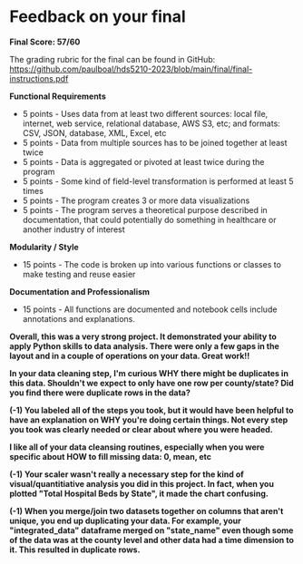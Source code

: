 # Feedback on your final

**Final Score: 57/60**

The grading rubric for the final can be found in GitHub: https://github.com/paulboal/hds5210-2023/blob/main/final/final-instructions.pdf

**Functional Requirements**
* 5 points - Uses data from at least two different sources: local file, internet, web service, relational database, AWS S3, etc; and formats: CSV, JSON, database, XML, Excel, etc
* 5 points - Data from multiple sources has to be joined together at least twice
* 5 points - Data is aggregated or pivoted at least twice during the program
* 5 points - Some kind of field-level transformation is performed at least 5 times
* 5 points - The program creates 3 or more data visualizations 
* 5 points - The program serves a theoretical purpose described in documentation, that could potentially do something in healthcare or another industry of interest

**Modularity / Style**
* 15 points - The code is broken up into various functions or classes to make testing and reuse easier

**Documentation and Professionalism**
* 15 points - All functions are documented and notebook cells include annotations and explanations.


**Overall, this was a very strong project. It demonstrated your ability to apply Python skills to data analysis.  There were only a few gaps in the layout and in a couple of operations on your data.  Great work!!**

**In your data cleaning step, I'm curious WHY there might be duplicates in this data.  Shouldn't we expect to only have one row per county/state?  Did you find there were duplicate rows in the data?**

**(-1) You labeled all of the steps you took, but it would have been helpful to have an explanation on WHY you're doing certain things.  Not every step you took was clearly needed or clear about where you were headed.**

**I like all of your data cleansing routines, especially when you were specific about HOW to fill missing data: 0, mean, etc**

**(-1) Your scaler wasn't really a necessary step for the kind of visual/quantitiative analysis you did in this project.  In fact, when you plotted "Total Hospital Beds by State", it made the chart confusing.**

**(-1) When you merge/join two datasets together on columns that aren't unique, you end up duplicating your data.  For example, your "integrated_data" dataframe merged on "state_name" even though some of the data was at the county level and other data had a time dimension to it.  This resulted in duplicate rows.**